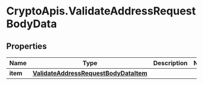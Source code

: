 # CryptoApis.ValidateAddressRequestBodyData

## Properties

Name | Type | Description | Notes
------------ | ------------- | ------------- | -------------
**item** | [**ValidateAddressRequestBodyDataItem**](ValidateAddressRequestBodyDataItem.md) |  | 


